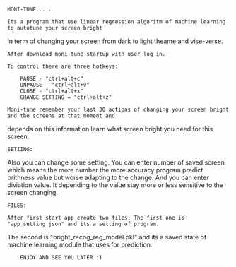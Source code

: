     
    MONI-TUNE.....

    Its a program that use linear regression algoritm of machine learning to autotune your screen bright
in term of changing your screen from dark to light theame and vise-verse.

    After download moni-tune startup with user log in.

    To control there are three hotkeys:

        PAUSE - "ctrl+alt+c"
        UNPAUSE - "ctrl+alt+v"
        CLOSE - "ctrl+alt+x"
        CHANGE SETTING = "ctrl+alt+z"

    Moni-tune remember your last 30 actions of changing your screen bright and the screens at that moment and 
depends on this information learn what screen bright you need for this screen.

    SETIING:

Also you can change some setting. 
    You can enter number of saved screen which means the more number the more accuracy
program predict brithness value but worse adapting to the change. 
    And you can enter diviation value. It depending to the value stay more or less 
sensitive to the screen changing.

    FILES:

    After first start app create two files. The first one is "app_setting.json" and its a setting of program.
The second is "bright_recog_reg_model.pkl" and its a saved state of machine learning module that uses for prediction.


        ENJOY AND SEE YOU LATER :)